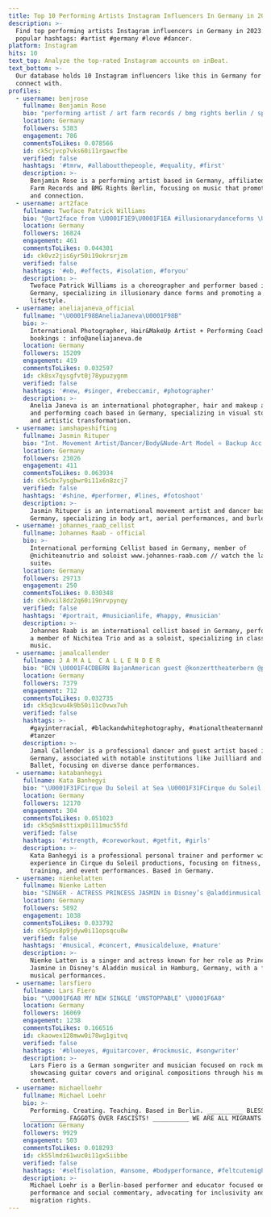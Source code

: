 ```yaml
---
title: Top 10 Performing Artists Instagram Influencers In Germany in 2023
description: >-
  Find top performing artists Instagram influencers in Germany in 2023. Most
  popular hashtags: #artist #germany #love #dancer.
platform: Instagram
hits: 10
text_top: Analyze the top-rated Instagram accounts on inBeat.
text_bottom: >-
  Our database holds 10 Instagram influencers like this in Germany for you to
  connect with.
profiles:
  - username: benjrose
    fullname: Benjamin Rose
    bio: "performing artist / art farm records / bmg rights berlin / spread love with music \U0001F3B5 \U0001F5A4\U0001F918"
    location: Germany
    followers: 5383
    engagement: 786
    commentsToLikes: 0.078566
    id: ck5cjvcp7vks60i11rgawcfbe
    verified: false
    hashtags: '#tmrw, #allaboutthepeople, #equality, #first'
    description: >-
      Benjamin Rose is a performing artist based in Germany, affiliated with Art
      Farm Records and BMG Rights Berlin, focusing on music that promotes love
      and connection.
  - username: art2face
    fullname: Twoface Patrick Williams
    bio: "@art2face from \U0001F1E9\U0001F1EA #illusionarydanceforms \U0001F53BILLUSIONARY DANCE FORMS \U0001F53BCHOREOGRAPHER & PERFORMER \U0001F53BVEGAN"
    location: Germany
    followers: 16824
    engagement: 461
    commentsToLikes: 0.044301
    id: ck0vz2jis6yr50i19okrsrjzm
    verified: false
    hashtags: '#eb, #effects, #isolation, #foryou'
    description: >-
      Twoface Patrick Williams is a choreographer and performer based in
      Germany, specializing in illusionary dance forms and promoting a vegan
      lifestyle.
  - username: aneliajaneva_official
    fullname: "\U0001F98BAneliaJaneva\U0001F98B"
    bio: >-
      International Photographer, Hair&MakeUp Artist + Performing Coach For
      bookings : info@aneliajaneva.de
    location: Germany
    followers: 15209
    engagement: 419
    commentsToLikes: 0.032597
    id: ck8sx7qysgfvt0j78ypuzygnm
    verified: false
    hashtags: '#new, #singer, #rebeccamir, #photographer'
    description: >-
      Anelia Janeva is an international photographer, hair and makeup artist,
      and performing coach based in Germany, specializing in visual storytelling
      and artistic transformation.
  - username: iamshapeshifting
    fullname: Jasmin Rituper
    bio: "Int. Movement Artist/Dancer/Body&Nude-Art Model ⭐️ Backup Acc. @iamshapeshifting_2 Dance•Aerial•MovementDesign•Bodyart•Burlesque • 300YTT Booking \U0001F449\U0001F3FDPM"
    location: Germany
    followers: 23026
    engagement: 411
    commentsToLikes: 0.063934
    id: ck5cbx7ysgbwr0i11x6n8zcj7
    verified: false
    hashtags: '#shine, #performer, #lines, #fotoshoot'
    description: >-
      Jasmin Rituper is an international movement artist and dancer based in
      Germany, specializing in body art, aerial performances, and burlesque.
  - username: johannes_raab_cellist
    fullname: Johannes Raab - official
    bio: >-
      International performing Cellist based in Germany, member of
      @nichiteanutrio and soloist www.johannes-raab.com // watch the latest Bach
      suite⤵️
    location: Germany
    followers: 29713
    engagement: 250
    commentsToLikes: 0.030348
    id: ck0vxil8dz2q60i19nrvpynqy
    verified: false
    hashtags: '#portrait, #musicianlife, #happy, #musician'
    description: >-
      Johannes Raab is an international cellist based in Germany, performing as
      a member of Nichitea Trio and as a soloist, specializing in classical
      music.
  - username: jamalcallender
    fullname: J A M A L  C A L L E N D E R
    bio: "BCN \U0001F4CDBERN BajanAmerican guest @konzerttheaterbern @princessgraceus @barbadosdanceproject @juilliardschool AtlantaBallet/HSDC/BalletHispánico/NTM"
    location: Germany
    followers: 7379
    engagement: 712
    commentsToLikes: 0.032735
    id: ck5q3cwu4k9b50i11c0vwx7uh
    verified: false
    hashtags: >-
      #gayinterracial, #blackandwhitephotography, #nationaltheatermannheim,
      #tanzer
    description: >-
      Jamal Callender is a professional dancer and guest artist based in
      Germany, associated with notable institutions like Juilliard and Atlanta
      Ballet, focusing on diverse dance performances.
  - username: katabanhegyi
    fullname: Kata Banhegyi
    bio: "\U0001F31FCirque Du Soleil at Sea \U0001F31FCirque du Soleil Quidam \U0001F388 \U0001F938\U0001F3FCCirque du Soleil \U0001F3CB\U0001F3FC‍♀️NASM-PES SHOWS x EVENTS x PERSONAL TRAINER \U0001F1ED\U0001F1FA@jumpplusworld"
    location: Germany
    followers: 12170
    engagement: 304
    commentsToLikes: 0.051023
    id: ck5q5m8sttixp0i111muc55fd
    verified: false
    hashtags: '#strength, #coreworkout, #getfit, #girls'
    description: >-
      Kata Banhegyi is a professional personal trainer and performer with
      experience in Cirque du Soleil productions, focusing on fitness, strength
      training, and event performances. Based in Germany.
  - username: nienkelatten
    fullname: Nienke Latten
    bio: "SINGER - ACTRESS PRINCESS JASMIN in Disney’s @aladdinmusical Hamburg STUTTGART\U0001F4CC"
    location: Germany
    followers: 5892
    engagement: 1038
    commentsToLikes: 0.033792
    id: ck5pvs8p9jdyw0i11opsqcu8w
    verified: false
    hashtags: '#musical, #concert, #musicaldeluxe, #nature'
    description: >-
      Nienke Latten is a singer and actress known for her role as Princess
      Jasmine in Disney's Aladdin musical in Hamburg, Germany, with a focus on
      musical performances.
  - username: larsfiero
    fullname: Lars Fiero
    bio: "\U0001F6A8 MY NEW SINGLE ‘UNSTOPPABLE’ \U0001F6A8"
    location: Germany
    followers: 16069
    engagement: 1238
    commentsToLikes: 0.166516
    id: ckaowex128mww0i78wg1gitvq
    verified: false
    hashtags: '#blueeyes, #guitarcover, #rockmusic, #songwriter'
    description: >-
      Lars Fiero is a German songwriter and musician focused on rock music,
      showcasing guitar covers and original compositions through his music
      content.
  - username: michaelloehr
    fullname: Michael Loehr
    bio: >-
      Performing. Creating. Teaching. Based in Berlin. __________ BLESS THE MAD!
      __________ FAGGOTS OVER FASCISTS! __________ WE ARE ALL MIGRANTS!
    location: Germany
    followers: 9929
    engagement: 503
    commentsToLikes: 0.018293
    id: ck55lmdz61wuc0i11gx5iibbe
    verified: false
    hashtags: '#selfisolation, #ansome, #bodyperformance, #feltcutemightdeletelater'
    description: >-
      Michael Loehr is a Berlin-based performer and educator focused on body
      performance and social commentary, advocating for inclusivity and
      migration rights.
---
```


